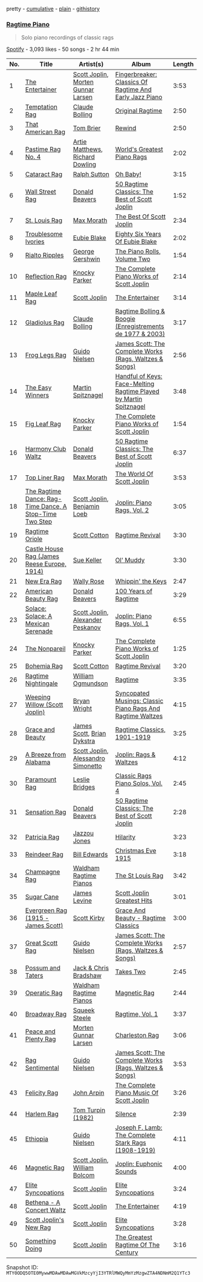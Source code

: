 pretty - [cumulative](/playlists/cumulative/37i9dQZF1DX0Qrm1eJnnVv.md) - [plain](/playlists/plain/37i9dQZF1DX0Qrm1eJnnVv) - [githistory](https://github.githistory.xyz/mackorone/spotify-playlist-archive/blob/main/playlists/plain/37i9dQZF1DX0Qrm1eJnnVv)

### [Ragtime Piano](https://open.spotify.com/playlist/37i9dQZF1DX0Qrm1eJnnVv)

> Solo piano recordings of classic rags

[Spotify](https://open.spotify.com/user/spotify) - 3,093 likes - 50 songs - 2 hr 44 min

| No. | Title | Artist(s) | Album | Length |
|---|---|---|---|---|
| 1 | [The Entertainer](https://open.spotify.com/track/6DWIm1TfM9WiCNQeLbbAsd) | [Scott Joplin](https://open.spotify.com/artist/5FgkTUuCNKDlilidPvZqOq), [Morten Gunnar Larsen](https://open.spotify.com/artist/0abhXJIOH1NqbsXLaZD2DI) | [Fingerbreaker: Classics Of Ragtime And Early Jazz Piano](https://open.spotify.com/album/3PnN5AHFAONQAXr5OEjrmJ) | 3:53 |
| 2 | [Temptation Rag](https://open.spotify.com/track/5dSayG6yo6erxGYIiZPEhN) | [Claude Bolling](https://open.spotify.com/artist/17YFYixTwkosluOZZJWhjb) | [Original Ragtime](https://open.spotify.com/album/5FySxwKiaVp9QkdP2fGQTm) | 2:50 |
| 3 | [That American Rag](https://open.spotify.com/track/1PayBvFJAeaQl6PcHRu7H0) | [Tom Brier](https://open.spotify.com/artist/1MS1jbrxtz1iQg1Gl0z7kL) | [Rewind](https://open.spotify.com/album/3c3KuxBqiBX4fmHYV7sit5) | 2:50 |
| 4 | [Pastime Rag No\. 4](https://open.spotify.com/track/62KHXPpRjwi3HPPOO2MmHG) | [Artie Matthews](https://open.spotify.com/artist/2KIguemK1D0eYCp8ZNMlIL), [Richard Dowling](https://open.spotify.com/artist/7JWgPh8XaVXPsaqbSyOL77) | [World's Greatest Piano Rags](https://open.spotify.com/album/0wVhPHbbIBmNKVbQdvI9tQ) | 2:02 |
| 5 | [Cataract Rag](https://open.spotify.com/track/0DIwS1czdks5yDr8WiDvOx) | [Ralph Sutton](https://open.spotify.com/artist/78vaS34w6HBZi3epzpfTz9) | [Oh Baby!](https://open.spotify.com/album/2haJcfX8gbvfDHQLGT89ry) | 3:15 |
| 6 | [Wall Street Rag](https://open.spotify.com/track/3hTDYslHMaFW29u4yU07Vb) | [Donald Beavers](https://open.spotify.com/artist/5Ecn8b9b3epJp9etNNZSg5) | [50 Ragtime Classics: The Best of Scott Joplin](https://open.spotify.com/album/2EoRBT3U0HLCnbWl7swfXY) | 1:52 |
| 7 | [St\. Louis Rag](https://open.spotify.com/track/58NvSG4gwrmAfoXedtU7YK) | [Max Morath](https://open.spotify.com/artist/34Mreq5fPf8HWbVhNFTJIF) | [The Best Of Scott Joplin](https://open.spotify.com/album/300iEB8P24hhTozzVI2Mfl) | 2:34 |
| 8 | [Troublesome Ivories](https://open.spotify.com/track/1X2NYWrWmpIbs5ALWeZ6Iy) | [Eubie Blake](https://open.spotify.com/artist/35Y7WdrKm5TItu5yHOJ69U) | [Eighty Six Years Of Eubie Blake](https://open.spotify.com/album/5CKfWa3U9PeFEuBhgGBhJX) | 2:02 |
| 9 | [Rialto Ripples](https://open.spotify.com/track/1qIThzIpVP8GyTx8Y6lu5g) | [George Gershwin](https://open.spotify.com/artist/1YuknfkSYTTbolRpwZBOv4) | [The Piano Rolls, Volume Two](https://open.spotify.com/album/5m3U1X9I0oltjme3PeFTlq) | 1:54 |
| 10 | [Reflection Rag](https://open.spotify.com/track/1spkEBNNlnXvdLXPhznynG) | [Knocky Parker](https://open.spotify.com/artist/5GxGw0V1OnTsb5V4DtnxUY) | [The Complete Piano Works of Scott Joplin](https://open.spotify.com/album/5FG1LBNhmZgxLwYiEKilXe) | 2:14 |
| 11 | [Maple Leaf Rag](https://open.spotify.com/track/1JfXcv0wnppRHlnkHcULVV) | [Scott Joplin](https://open.spotify.com/artist/5FgkTUuCNKDlilidPvZqOq) | [The Entertainer](https://open.spotify.com/album/55nzutI0vd4NmGeZHOinuz) | 3:14 |
| 12 | [Gladiolus Rag](https://open.spotify.com/track/1k2cULxRVikKYA97BCcg7F) | [Claude Bolling](https://open.spotify.com/artist/17YFYixTwkosluOZZJWhjb) | [Ragtime Bolling & Boogie \(Enregistrements de 1977 & 2003\)](https://open.spotify.com/album/5Qmz1rdGfyQgpJ16Fvy4rz) | 3:17 |
| 13 | [Frog Legs Rag](https://open.spotify.com/track/0IoqpZ55F042xPuYCbP7NG) | [Guido Nielsen](https://open.spotify.com/artist/2hk0CLU0IghkuxFs4jx8ZU) | [James Scott: The Complete Works \(Rags, Waltzes & Songs\)](https://open.spotify.com/album/0j118C9e7zYtG2bV8JdiI4) | 2:56 |
| 14 | [The Easy Winners](https://open.spotify.com/track/2JG7qkeDRvk7QA8CKZBXsJ) | [Martin Spitznagel](https://open.spotify.com/artist/2FANFYc7uOUVwemb0jm9vX) | [Handful of Keys: Face\-Melting Ragtime Played by Martin Spitznagel](https://open.spotify.com/album/2eDQ5CG2GFO7tClYNS9S9b) | 3:48 |
| 15 | [Fig Leaf Rag](https://open.spotify.com/track/1yMqt5habP5GQsll993r1D) | [Knocky Parker](https://open.spotify.com/artist/5GxGw0V1OnTsb5V4DtnxUY) | [The Complete Piano Works of Scott Joplin](https://open.spotify.com/album/5FG1LBNhmZgxLwYiEKilXe) | 1:54 |
| 16 | [Harmony Club Waltz](https://open.spotify.com/track/1nu5TP1IQQKdVtp4eZYPGW) | [Donald Beavers](https://open.spotify.com/artist/5Ecn8b9b3epJp9etNNZSg5) | [50 Ragtime Classics: The Best of Scott Joplin](https://open.spotify.com/album/2EoRBT3U0HLCnbWl7swfXY) | 6:37 |
| 17 | [Top Liner Rag](https://open.spotify.com/track/3wQVZKxvSnaSiBaNFX80Od) | [Max Morath](https://open.spotify.com/artist/34Mreq5fPf8HWbVhNFTJIF) | [The World Of Scott Joplin](https://open.spotify.com/album/5hg3Km0IQSIa8I1Q8YB2Pl) | 3:53 |
| 18 | [The Ragtime Dance: Rag\-Time Dance, A Stop\-Time Two Step](https://open.spotify.com/track/7Eqi544QtAAGZ2aITewHzZ) | [Scott Joplin](https://open.spotify.com/artist/5FgkTUuCNKDlilidPvZqOq), [Benjamin Loeb](https://open.spotify.com/artist/67UL1dFPdXgJCBSRRyRGgi) | [Joplin: Piano Rags, Vol\. 2](https://open.spotify.com/album/00hTiYtvFtdxKOiDta1kNU) | 3:05 |
| 19 | [Ragtime Oriole](https://open.spotify.com/track/7jp3NMj2U44WSBGHtjrGGp) | [Scott Cotton](https://open.spotify.com/artist/4akQiTcM2tYyt9y5ijVBzU) | [Ragtime Revival](https://open.spotify.com/album/1PgJncp4RezmMO006IYusf) | 3:30 |
| 20 | [Castle House Rag \(James Reese Europe, 1914\)](https://open.spotify.com/track/07ZKL0jVrjxD1DqxizHXSL) | [Sue Keller](https://open.spotify.com/artist/1LjB5pWtBa02kIACdPb6tx) | [Ol' Muddy](https://open.spotify.com/album/4N3q6DQATMXo0Bj5z9DQwe) | 3:30 |
| 21 | [New Era Rag](https://open.spotify.com/track/6mBC9LUBJmWkJjiFUk82Se) | [Wally Rose](https://open.spotify.com/artist/29ja2bTYI7u1VtxBTFkhyB) | [Whippin' the Keys](https://open.spotify.com/album/4QoewAeBhDUQSaplJwPHix) | 2:47 |
| 22 | [American Beauty Rag](https://open.spotify.com/track/69suUSUufKh4IlTRG2t88Z) | [Donald Beavers](https://open.spotify.com/artist/5Ecn8b9b3epJp9etNNZSg5) | [100 Years of Ragtime](https://open.spotify.com/album/5DHHZDFHXM1iBKCvG45ODR) | 3:29 |
| 23 | [Solace: Solace: A Mexican Serenade](https://open.spotify.com/track/1Rx5e9Sj4Dm7LliHE9ysHP) | [Scott Joplin](https://open.spotify.com/artist/5FgkTUuCNKDlilidPvZqOq), [Alexander Peskanov](https://open.spotify.com/artist/3ign9P0e3deW95GcSEhCBU) | [Joplin: Piano Rags, Vol\. 1](https://open.spotify.com/album/0lNT0wgggNxAUsquXDQX7X) | 6:55 |
| 24 | [The Nonpareil](https://open.spotify.com/track/0hFZqcLNnXjFz14gZj34Hk) | [Knocky Parker](https://open.spotify.com/artist/5GxGw0V1OnTsb5V4DtnxUY) | [The Complete Piano Works of Scott Joplin](https://open.spotify.com/album/5FG1LBNhmZgxLwYiEKilXe) | 1:25 |
| 25 | [Bohemia Rag](https://open.spotify.com/track/036qpba8Fn5TspX2QrN8wO) | [Scott Cotton](https://open.spotify.com/artist/4akQiTcM2tYyt9y5ijVBzU) | [Ragtime Revival](https://open.spotify.com/album/1PgJncp4RezmMO006IYusf) | 3:20 |
| 26 | [Ragtime Nightingale](https://open.spotify.com/track/6JwN8CvXOJXFMm4pHdx4qX) | [William Ogmundson](https://open.spotify.com/artist/5uDWJuVykK2j91dsIItMhG) | [Ragtime](https://open.spotify.com/album/0UNeYC6icoR0UbvUZD7JYs) | 3:35 |
| 27 | [Weeping Willow \(Scott Joplin\)](https://open.spotify.com/track/5STf3aWfQmVQmv5VPzxS1N) | [Bryan Wright](https://open.spotify.com/artist/03KJxEQYBqhmSqdqI1tEgf) | [Syncopated Musings: Classic Piano Rags And Ragtime Waltzes](https://open.spotify.com/album/7b8BlvfYIPvB31z8XxfXx3) | 4:15 |
| 28 | [Grace and Beauty](https://open.spotify.com/track/0TtzBFuB0p0bqsucSbwYaJ) | [James Scott](https://open.spotify.com/artist/4Dzdlxs6xusMPwxmED3CCJ), [Brian Dykstra](https://open.spotify.com/artist/61riwtmBNJSb5iUwiChoCY) | [Ragtime Classics, 1901\-1919](https://open.spotify.com/album/5HQEWztM9JM2jOdXVZpb9b) | 3:25 |
| 29 | [A Breeze from Alabama](https://open.spotify.com/track/0CU9oRq6jUw5WE0fN7Epdn) | [Scott Joplin](https://open.spotify.com/artist/5FgkTUuCNKDlilidPvZqOq), [Alessandro Simonetto](https://open.spotify.com/artist/0xFkYOINLkXFgPAAAa9Pwk) | [Joplin: Rags & Waltzes](https://open.spotify.com/album/0ewUAHaISymm0ywE1FdAKX) | 4:12 |
| 30 | [Paramount Rag](https://open.spotify.com/track/7xaVQzLgWJOLqmgAWBc6h7) | [Leslie Bridges](https://open.spotify.com/artist/7m6HwLg3nTQoO2eVMhiGiw) | [Classic Rags Piano Solos, Vol\. 4](https://open.spotify.com/album/1f1dYTmbEN5a9m0g7va9ul) | 2:45 |
| 31 | [Sensation Rag](https://open.spotify.com/track/2PtZyMXdMvbimCmx9v6j8O) | [Donald Beavers](https://open.spotify.com/artist/5Ecn8b9b3epJp9etNNZSg5) | [50 Ragtime Classics: The Best of Scott Joplin](https://open.spotify.com/album/2EoRBT3U0HLCnbWl7swfXY) | 2:28 |
| 32 | [Patricia Rag](https://open.spotify.com/track/6A431z6iC8Lk8880VEEEG6) | [Jazzou Jones](https://open.spotify.com/artist/0RuY3axETsXyKXHHO0hpKv) | [Hilarity](https://open.spotify.com/album/2e91VHqCOu9juKYJVCHVR4) | 3:23 |
| 33 | [Reindeer Rag](https://open.spotify.com/track/3fyYH2qSoxabCNsFLRF1Rz) | [Bill Edwards](https://open.spotify.com/artist/4nwMcAEEwpBDueIkUK65SN) | [Christmas Eve 1915](https://open.spotify.com/album/1YMw838UtJYBBzhCLDMT4C) | 3:18 |
| 34 | [Champagne Rag](https://open.spotify.com/track/0KjbuADnLw2I0TPg7xCj5f) | [Waldham Ragtime Pianos](https://open.spotify.com/artist/0494lwWXTnzzYxlGM8czb5) | [The St Louis Rag](https://open.spotify.com/album/2O2dCZZvsoG97DRpiLG2cv) | 3:42 |
| 35 | [Sugar Cane](https://open.spotify.com/track/6Z6oioQU909D5BbfdU4rss) | [James Levine](https://open.spotify.com/artist/4qFQgEF1rg6a9WvJM0MQIa) | [Scott Joplin Greatest Hits](https://open.spotify.com/album/5fFPJzOXH8gdxuodz1EsAD) | 3:01 |
| 36 | [Evergreen Rag \(1915 \- James Scott\)](https://open.spotify.com/track/2giECH6eYMtKOEgbPpkttm) | [Scott Kirby](https://open.spotify.com/artist/3bc3Wj307i1SzUmFopUMLM) | [Grace And Beauty \- Ragtime Classics](https://open.spotify.com/album/6oqyXzEQqsfzxBS9vW3ngz) | 3:00 |
| 37 | [Great Scott Rag](https://open.spotify.com/track/6PeVR3vNkWhXlPT7v0yed6) | [Guido Nielsen](https://open.spotify.com/artist/2hk0CLU0IghkuxFs4jx8ZU) | [James Scott: The Complete Works \(Rags, Waltzes & Songs\)](https://open.spotify.com/album/0j118C9e7zYtG2bV8JdiI4) | 2:57 |
| 38 | [Possum and Taters](https://open.spotify.com/track/2TfcBFuqV3vOfaCJKVifAB) | [Jack & Chris Bradshaw](https://open.spotify.com/artist/5XlcJcvLov5rq4hXjxy3py) | [Takes Two](https://open.spotify.com/album/4z0K2p0J1DV7cLsOP3Bk6O) | 2:45 |
| 39 | [Operatic Rag](https://open.spotify.com/track/4b67iD9BqlVYldEVvrrFCv) | [Waldham Ragtime Pianos](https://open.spotify.com/artist/0494lwWXTnzzYxlGM8czb5) | [Magnetic Rag](https://open.spotify.com/album/39papysaDcE6CtF8wjvlAF) | 2:44 |
| 40 | [Broadway Rag](https://open.spotify.com/track/70DWx9b7tUII9NTYjN0mvb) | [Squeek Steele](https://open.spotify.com/artist/4rrv3sg8daehyeV8xnOnrF) | [Ragtime, Vol\. 1](https://open.spotify.com/album/3Utz9OLTlkaNYDjHX2R7YK) | 3:37 |
| 41 | [Peace and Plenty Rag](https://open.spotify.com/track/7G3GHUoDuOBoTrHP04VMDj) | [Morten Gunnar Larsen](https://open.spotify.com/artist/0abhXJIOH1NqbsXLaZD2DI) | [Charleston Rag](https://open.spotify.com/album/47f969oRBPbmRfS6jdVXQE) | 3:06 |
| 42 | [Rag Sentimental](https://open.spotify.com/track/3bG4me64hbVIVO0zAIkohe) | [Guido Nielsen](https://open.spotify.com/artist/2hk0CLU0IghkuxFs4jx8ZU) | [James Scott: The Complete Works \(Rags, Waltzes & Songs\)](https://open.spotify.com/album/0j118C9e7zYtG2bV8JdiI4) | 3:53 |
| 43 | [Felicity Rag](https://open.spotify.com/track/3qyqMVspq0B4f3MGZwVG2G) | [John Arpin](https://open.spotify.com/artist/6OMykuv92hzqoSZAzcSdg1) | [The Complete Piano Music Of Scott Joplin](https://open.spotify.com/album/1Ylmy8lsNu3LIlGqYCdUhZ) | 3:26 |
| 44 | [Harlem Rag](https://open.spotify.com/track/3NcbV4lOWtvMZuyiWk4pt9) | [Tom Turpin \(1982\)](https://open.spotify.com/artist/0fFUpKXdGhkHH9TaPLUqJr) | [Silence](https://open.spotify.com/album/34pIdHeTwx6rNUuIUQ97hP) | 2:39 |
| 45 | [Ethiopia](https://open.spotify.com/track/6vKrEa3NCMxkGstSrBI71I) | [Guido Nielsen](https://open.spotify.com/artist/2hk0CLU0IghkuxFs4jx8ZU) | [Joseph F\. Lamb: The Complete Stark Rags \(1908\-1919\)](https://open.spotify.com/album/0b5ts7qqK1ovw09OJFOUiv) | 4:11 |
| 46 | [Magnetic Rag](https://open.spotify.com/track/1m94dz2zFqNXncBdwgy1Vh) | [Scott Joplin](https://open.spotify.com/artist/5FgkTUuCNKDlilidPvZqOq), [William Bolcom](https://open.spotify.com/artist/0Uj2XBKJsuZZsf5xSEPfmS) | [Joplin: Euphonic Sounds](https://open.spotify.com/album/5kWfWl6MTHPt7EnZGWSrmz) | 4:00 |
| 47 | [Elite Syncopations](https://open.spotify.com/track/3NqrNRSNIAPZ7Q9xv7FAPA) | [Scott Joplin](https://open.spotify.com/artist/5FgkTUuCNKDlilidPvZqOq) | [Elite Syncopations](https://open.spotify.com/album/1QHrpvRzwEupSHU38lppez) | 3:24 |
| 48 | [Bethena \- A Concert Waltz](https://open.spotify.com/track/5WjcpTSFtdziv49MXLKoDy) | [Scott Joplin](https://open.spotify.com/artist/5FgkTUuCNKDlilidPvZqOq) | [The Entertainer](https://open.spotify.com/album/55nzutI0vd4NmGeZHOinuz) | 4:19 |
| 49 | [Scott Joplin's New Rag](https://open.spotify.com/track/49uqrtWArmME93qBRrHamC) | [Scott Joplin](https://open.spotify.com/artist/5FgkTUuCNKDlilidPvZqOq) | [Elite Syncopations](https://open.spotify.com/album/1QHrpvRzwEupSHU38lppez) | 3:28 |
| 50 | [Something Doing](https://open.spotify.com/track/5A35y6b1dGEbkMFBGFmCFQ) | [Scott Joplin](https://open.spotify.com/artist/5FgkTUuCNKDlilidPvZqOq) | [The Greatest Ragtime Of The Century](https://open.spotify.com/album/2BTwlNNLlpPL9jwQzYzFNj) | 3:16 |

Snapshot ID: `MTY0ODQ5OTE0MywwMDAwMDAwMGVkMzcyYjI3YTRlMWQyMmYzMzgwZTA4NDNmM2Q1YTc3`
